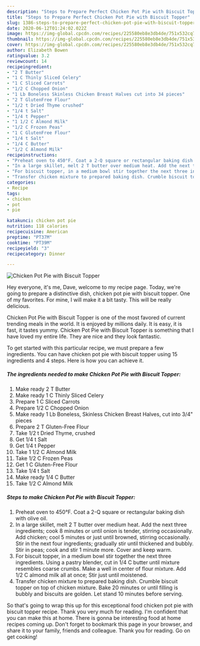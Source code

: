 ```yaml
---
description: "Steps to Prepare Perfect Chicken Pot Pie with Biscuit Topper"
title: "Steps to Prepare Perfect Chicken Pot Pie with Biscuit Topper"
slug: 1386-steps-to-prepare-perfect-chicken-pot-pie-with-biscuit-topper
date: 2020-06-12T01:24:02.022Z
image: https://img-global.cpcdn.com/recipes/225580eb8e3db4de/751x532cq70/chicken-pot-pie-with-biscuit-topper-recipe-main-photo.jpg
thumbnail: https://img-global.cpcdn.com/recipes/225580eb8e3db4de/751x532cq70/chicken-pot-pie-with-biscuit-topper-recipe-main-photo.jpg
cover: https://img-global.cpcdn.com/recipes/225580eb8e3db4de/751x532cq70/chicken-pot-pie-with-biscuit-topper-recipe-main-photo.jpg
author: Elizabeth Bowen
ratingvalue: 3.2
reviewcount: 14
recipeingredient:
- "2 T Butter"
- "1 C Thinly Sliced Celery"
- "1 C Sliced Carrots"
- "1/2 C Chopped Onion"
- "1 Lb Boneless Skinless Chicken Breast Halves cut into 34 pieces"
- "2 T GlutenFree Flour"
- "1/2 t Dried Thyme crushed"
- "1/4 t Salt"
- "1/4 t Pepper"
- "1 1/2 C Almond Milk"
- "1/2 C Frozen Peas"
- "1 C GlutenFree Flour"
- "1/4 t Salt"
- "1/4 C Butter"
- "1/2 C Almond Milk"
recipeinstructions:
- "Preheat oven to 450°F. Coat a 2-Q square or rectangular baking dish with olive oil."
- "In a large skillet, melt 2 T butter over medium heat. Add the next three ingredients; cook 8 minutes or until onion is tender, stirring occasionally. Add chicken; cool 5 minutes or just until browned, stirring occasionally. Stir in the next four ingredients; gradually stir until thickened and bubbly. Stir in peas; cook and stir 1 minute more. Cover and keep warm."
- "For biscuit topper, in a medium bowl stir together the next three ingredients. Using a pastry blender, cut in 1/4 C butter until mixture resembles coarse crumbs. Make a well in center of flour mixture. Add 1/2 C almond milk all at once; Stir just until moistened."
- "Transfer chicken mixture to prepared baking dish. Crumble biscuit topper on top of chicken mixture. Bake 20 minutes or until filling is bubbly and biscuits are golden. Let stand 10 minutes before serving."
categories:
- Recipe
tags:
- chicken
- pot
- pie

katakunci: chicken pot pie 
nutrition: 118 calories
recipecuisine: American
preptime: "PT37M"
cooktime: "PT39M"
recipeyield: "3"
recipecategory: Dinner

---
```



![Chicken Pot Pie with Biscuit Topper](https://img-global.cpcdn.com/recipes/225580eb8e3db4de/751x532cq70/chicken-pot-pie-with-biscuit-topper-recipe-main-photo.jpg)

Hey everyone, it's me, Dave, welcome to my recipe page. Today, we're going to prepare a distinctive dish, chicken pot pie with biscuit topper. One of my favorites. For mine, I will make it a bit tasty. This will be really delicious.



Chicken Pot Pie with Biscuit Topper is one of the most favored of current trending meals in the world. It is enjoyed by millions daily. It is easy, it is fast, it tastes yummy. Chicken Pot Pie with Biscuit Topper is something that I have loved my entire life. They are nice and they look fantastic.


To get started with this particular recipe, we must prepare a few ingredients. You can have chicken pot pie with biscuit topper using 15 ingredients and 4 steps. Here is how you can achieve it.

<!--inarticleads1-->

##### The ingredients needed to make Chicken Pot Pie with Biscuit Topper:

1. Make ready 2 T Butter
1. Make ready 1 C Thinly Sliced Celery
1. Prepare 1 C Sliced Carrots
1. Prepare 1/2 C Chopped Onion
1. Make ready 1 Lb Boneless, Skinless Chicken Breast Halves, cut into 3/4&#34; pieces
1. Prepare 2 T Gluten-Free Flour
1. Take 1/2 t Dried Thyme, crushed
1. Get 1/4 t Salt
1. Get 1/4 t Pepper
1. Take 1 1/2 C Almond Milk
1. Take 1/2 C Frozen Peas
1. Get 1 C Gluten-Free Flour
1. Take 1/4 t Salt
1. Make ready 1/4 C Butter
1. Take 1/2 C Almond Milk




<!--inarticleads2-->

##### Steps to make Chicken Pot Pie with Biscuit Topper:

1. Preheat oven to 450°F. Coat a 2-Q square or rectangular baking dish with olive oil.
1. In a large skillet, melt 2 T butter over medium heat. Add the next three ingredients; cook 8 minutes or until onion is tender, stirring occasionally. Add chicken; cool 5 minutes or just until browned, stirring occasionally. Stir in the next four ingredients; gradually stir until thickened and bubbly. Stir in peas; cook and stir 1 minute more. Cover and keep warm.
1. For biscuit topper, in a medium bowl stir together the next three ingredients. Using a pastry blender, cut in 1/4 C butter until mixture resembles coarse crumbs. Make a well in center of flour mixture. Add 1/2 C almond milk all at once; Stir just until moistened.
1. Transfer chicken mixture to prepared baking dish. Crumble biscuit topper on top of chicken mixture. Bake 20 minutes or until filling is bubbly and biscuits are golden. Let stand 10 minutes before serving.




So that's going to wrap this up for this exceptional food chicken pot pie with biscuit topper recipe. Thank you very much for reading. I'm confident that you can make this at home. There is gonna be interesting food at home recipes coming up. Don't forget to bookmark this page in your browser, and share it to your family, friends and colleague. Thank you for reading. Go on get cooking!
